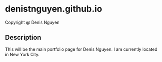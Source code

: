 # denistnguyen.github.io

  Copyright @ Denis Nguyen

## Description

This will be the main portfolio page for Denis Nguyen. I am currently located in New York City.
